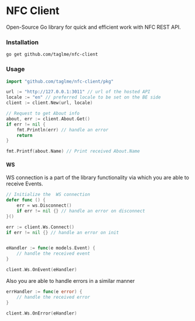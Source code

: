 # NFC Client

Open-Source Go library for quick and efficient work with NFC REST API.

### Installation

``` go get github.com/taglme/nfc-client ```

### Usage

```Go
import "github.com/taglme/nfc-client/pkg"

url := "http://127.0.0.1:3011" // url of the hosted API
locale := "en" // preferred locale to be set on the BE side
client := client.New(url, locale)

// Request to get About info
about, err := client.About.Get()
if err != nil {
    fmt.Println(err) // handle an error
    return
}

fmt.Printf(about.Name) // Print received About.Name
```

#### WS

WS connection is a part of the library functionality via which you are able to receive Events.

```Go
// Initialize the  WS connection
defer func () {
    err = ws.Disconnect() 
    if err != nil {} // handle an error on disconnect
}()

err := client.Ws.Connect()
if err != nil {} // handle an error on init


eHandler := func(e models.Event) {
    // handle the received event
}

client.Ws.OnEvent(eHandler)
```

Also you are able to handle errors in a similar manner

```Go
errHandler := func(e error) {
    // handle the received error
}

client.Ws.OnError(eHandler)
```